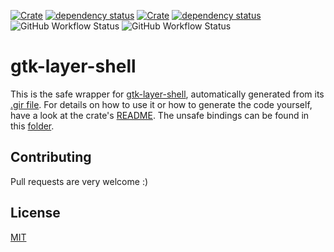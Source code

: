 [![Crate](https://img.shields.io/crates/v/gtk-layer-shell.svg)](https://crates.io/crates/gtk-layer-shell)
[![dependency status](https://deps.rs/crate/gtk-layer-shell//status.svg)](https://deps.rs/crate/gtk-layer-shell/)
[![Crate](https://img.shields.io/crates/v/gtk-layer-shell-sys.svg)](https://crates.io/crates/gtk-layer-shell-sys)
[![dependency status](https://deps.rs/crate/gtk-layer-shell-sys/0.2.7/status.svg)](https://deps.rs/crate/gtk-layer-shell-sys/0.2.7)
![GitHub Workflow Status](https://img.shields.io/github/workflow/status/pentamassiv/gtk-layer-shell-gir/Build_x86/main)
![GitHub Workflow Status](https://img.shields.io/github/workflow/status/pentamassiv/gtk-layer-shell-gir/Build_aarch64/main)

# gtk-layer-shell
This is the safe wrapper for [gtk-layer-shell](https://github.com/wmww/gtk-layer-shell), automatically generated from its [.gir file](gir-files/GtkLayerShell-0.1.gir). For details on how to use it or how to generate the code yourself, have a look at the crate's [README](gtk-layer-shell). The unsafe bindings can be found in this [folder](gtk-layer-shell-sys).

## Contributing
Pull requests are very welcome :)

## License
[MIT](https://choosealicense.com/licenses/mit/)

